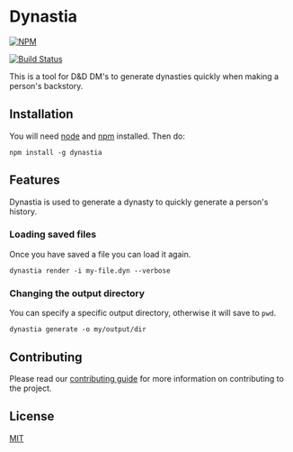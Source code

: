 # Dynastia

[![NPM](https://nodei.co/npm/dynastia.png?downloads=true&stars=true)](https://nodei.co/npm/dynastia/) 

[![Build Status](https://travis-ci.org/opendnd/dynastia.svg?branch=master)](https://travis-ci.org/opendnd/dynastia)

This is a tool for D&D DM's to generate dynasties quickly when making a person's backstory.

## Installation

You will need [node](https://nodejs.org/en/) and [npm](https://www.npmjs.com/) installed. Then do:

`npm install -g dynastia`

## Features
Dynastia is used to generate a dynasty to quickly generate a person's history.

### Loading saved files

Once you have saved a file you can load it again.

`dynastia render -i my-file.dyn --verbose`

### Changing the output directory

You can specify a specific output directory, otherwise it will save to `pwd`.

`dynastia generate -o my/output/dir`

## Contributing

Please read our [contributing guide](https://github.com/opendnd/dynastia/blob/master/CONTRIBUTING.md) for more information on contributing to the project.

## License

[MIT](https://github.com/opendnd/dynastia/blob/master/LICENSE)
